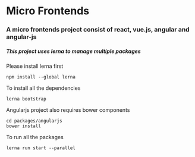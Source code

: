 # Micro Frontends #

### A micro frontends project consist of react, vue.js, angular and angular-js ###

##### This project uses lerna to manage multiple packages

Please install lerna first 

```
npm install --global lerna
```


To install all the dependencies

```
lerna bootstrap
```

Angularjs project also requires bower components

```
cd packages/angularjs
bower install
```

To run all the packages

```
lerna run start --parallel
```
